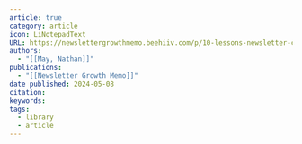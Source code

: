 ```yaml
---
article: true
category: article
icon: LiNotepadText
URL: https://newslettergrowthmemo.beehiiv.com/p/10-lessons-newsletter-conference
authors:
  - "[[May, Nathan]]"
publications:
  - "[[Newsletter Growth Memo]]"
date published: 2024-05-08
citation: 
keywords: 
tags:
  - library
  - article
---
```




